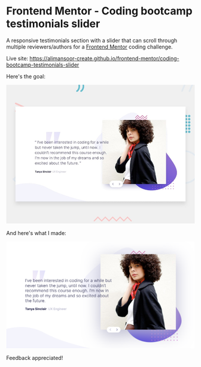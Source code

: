 # Frontend Mentor - Coding bootcamp testimonials slider

A responsive testimonials section with a slider that can scroll through multiple reviewers/authors for a [Frontend Mentor](https://www.frontendmentor.io) coding challenge.

Live site: https://alimansoor-create.github.io/frontend-mentor/coding-bootcamp-testimonials-slider

Here's the goal:

![Design preview for the Coding bootcamp testimonials slider coding challenge](./design/desktop-preview.jpg)

And here's what I made:

![Outcome of the Coding bootcamp testimonials slider coding challenge](./images/screenshot.png)

Feedback appreciated!
